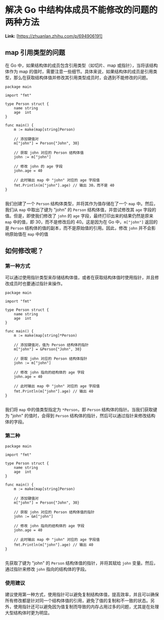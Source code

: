 # 解决 Go 中结构体成员不能修改的问题的两种方法



 **Link:** [https://zhuanlan.zhihu.com/p/694906191]

## map 引用类型的问题  

在 Go 中，如果结构体的成员包含引用类型（如切片、map 或指针），当将该结构体作为 map 的值时，需要注意一些细节。具体来说，如果结构体的成员是引用类型，那么在获取结构体值并修改其引用类型成员时，会遇到不能修改的问题。

```
package main
​
import "fmt"
​
type Person struct {
    name string
    age  int
}
​
func main() {
    m := make(map[string]Person)
​
    // 添加键值对
    m["john"] = Person{"John", 30}
​
    // 获取 john 对应的 Person 结构体值
    john := m["john"]
​
    // 修改 john 的 age 字段
    john.age = 40
​
    // 此时输出 map 中 "john" 对应的 age 字段值
    fmt.Println(m["john"].age) // 输出 30，而不是 40
}
​

```

我们创建了一个 `Person` 结构体类型，并将其作为值存储在了一个 `map` 中。然后，我们从 `map` 中取出了键为 "john" 的 `Person` 结构体值，并尝试修改其 `age` 字段的值。但是，即使我们修改了 `john` 的 `age` 字段，最终打印出来的结果仍然是原来 `map` 中的值，即 30，而不是修改后的 40。这是因为在 Go 中，`m["john"]` 返回的是 `Person` 结构体的值的副本，而不是原始值的引用。因此，修改 `john` 并不会影响原始值在 `map` 中的值

## 如何修改呢？  
### 第一种方式  

可以通过使用指针类型来存储结构体值，或者在获取结构体值时使用指针，并且修改成员时也要通过指针来操作。

```
package main
​
import "fmt"
​
type Person struct {
    name string
    age  int
}
​
func main() {
    m := make(map[string]*Person)
​
    // 添加键值对，值为 Person 结构体的指针
    m["john"] = &Person{"John", 30}
​
    // 获取 john 对应的 Person 结构体指针
    john := m["john"]
​
    // 修改 john 指向的结构体的 age 字段
    john.age = 40
​
    // 此时输出 map 中 "john" 对应的 age 字段值
    fmt.Println(m["john"].age) // 输出 40
}
​

```

我们将 `map` 中的值类型指定为 `*Person`，即 `Person` 结构体的指针。当我们获取键为 "john" 的值时，会得到 `Person` 结构体的指针，然后可以通过指针来修改结构体的字段。

### 第二种  
```
package main
​
import "fmt"
​
type Person struct {
    name string
    age  int
}
​
func main() {
    m := make(map[string]Person)
​
    // 添加键值对
    m["john"] = Person{"John", 30}
​
    // 获取 john 对应的 Person 结构体值的指针
    john := &m["john"]
​
    // 修改 john 指向的结构体的 age 字段
    john.age = 40
​
    // 此时输出 map 中 "john" 对应的 age 字段值
    fmt.Println(m["john"].age) // 输出 40
}
​

```

先获取了键为 "john" 的 `Person` 结构体值的指针，并将其赋给 `john` 变量。然后，通过指针来修改 `john` 指向的结构体的字段。

### 使用建议  

建议使用第一种方式，使用指针可以避免复制结构体值，提高效率，并且可以确保所有修改都是针对同一个结构体值的引用，避免了值的复制和不一致的状态。另外，使用指针还可以避免因为值复制而导致的内存占用过多的问题，尤其是在处理大型结构体时更为明显。

